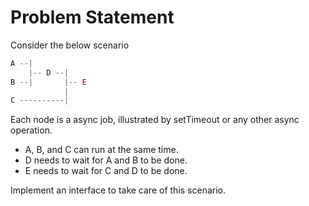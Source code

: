 # Problem Statement

Consider the below scenario

```js
A --|
    |-- D --|
B --|       |-- E
            |
C ----------|
```

Each node is a async job, illustrated by setTimeout or any other async operation.

- A, B, and C can run at the same time.
- D needs to wait for A and B to be done.
- E needs to wait for C and D to be done.

Implement an interface to take care of this scenario.
